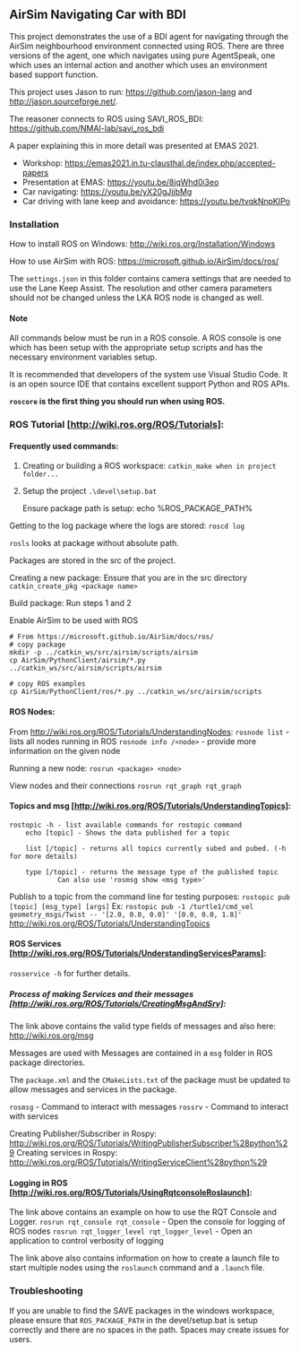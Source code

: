 ## AirSim Navigating Car with BDI

This project demonstrates the use of a BDI agent for navigating through the AirSim neighbourhood environment connected using ROS. There are three versions of the agent, one which navigates using pure AgentSpeak, one which uses an internal action and another which uses an environment based support function.

This project uses Jason to run: https://github.com/jason-lang and http://jason.sourceforge.net/.

The reasoner connects to ROS using SAVI_ROS_BDI: https://github.com/NMAI-lab/savi_ros_bdi

A paper explaining this in more detail was presented at EMAS 2021.
- Workshop: https://emas2021.in.tu-clausthal.de/index.php/accepted-papers
- Presentation at EMAS: https://youtu.be/8jqWhd0i3eo
- Car navigating: https://youtu.be/yX20gJjjbMg
- Car driving with lane keep and avoidance: https://youtu.be/tvqkNnpKIPo


### Installation

How to install ROS on Windows:
http://wiki.ros.org/Installation/Windows

How to use AirSim with ROS:
https://microsoft.github.io/AirSim/docs/ros/

The `settings.json` in this folder contains camera settings that are needed to use the Lane Keep Assist. The resolution and other camera parameters should not be changed unless the LKA ROS node is changed as well.

#### Note

All commands below must be run in a ROS console. A ROS console is one which has been setup with the appropriate setup scripts and has the necessary environment variables setup.

It is recommended that developers of the system use Visual Studio Code. It is an open source IDE that contains excellent support Python and ROS APIs.

**`roscore` is the first thing you should run when using ROS.**

### ROS Tutorial [http://wiki.ros.org/ROS/Tutorials]: ###

#### Frequently used commands:

1. Creating or building a ROS workspace:
`catkin_make when in project folder...`

2. Setup the project
`.\devel\setup.bat`

	Ensure package path is setup:
	echo %ROS_PACKAGE_PATH%

Getting to the log package where the logs are stored:
`roscd log`

`rosls` looks at package without absolute path.

Packages are stored in the src of the project.

Creating a new package:
Ensure that you are in the src directory
`catkin_create_pkg <package name>`

Build package:
Run steps 1 and 2

Enable AirSim to be used with ROS
```
# From https://microsoft.github.io/AirSim/docs/ros/
# copy package
mkdir -p ../catkin_ws/src/airsim/scripts/airsim
cp AirSim/PythonClient/airsim/*.py ../catkin_ws/src/airsim/scripts/airsim

# copy ROS examples
cp AirSim/PythonClient/ros/*.py ../catkin_ws/src/airsim/scripts
```

#### ROS Nodes:

From http://wiki.ros.org/ROS/Tutorials/UnderstandingNodes:
`rosnode list` - lists all nodes running in ROS
`rosnode info /<node>` - provide more information on the given node

Running a new node:
`rosrun <package> <node>`

View nodes and their connections
`rosrun rqt_graph rqt_graph`

#### Topics and msg [http://wiki.ros.org/ROS/Tutorials/UnderstandingTopics]:
```
rostopic -h - list available commands for rostopic command
	echo [topic] - Shows the data published for a topic

	list [/topic] - returns all topics currently subed and pubed. (-h for more details)

	type [/topic] - returns the message type of the published topic
			Can also use 'rosmsg show <msg type>'
```

Publish to a topic from the command line for testing purposes:
`rostopic pub [topic] [msg_type] [args]`
Ex:
`rostopic pub -1 /turtle1/cmd_vel geometry_msgs/Twist -- '[2.0, 0.0, 0.0]' '[0.0, 0.0, 1.8]'`
http://wiki.ros.org/ROS/Tutorials/UnderstandingTopics

#### ROS Services [http://wiki.ros.org/ROS/Tutorials/UnderstandingServicesParams]:
`rosservice -h` for further details.

##### Process of making Services and their messages [http://wiki.ros.org/ROS/Tutorials/CreatingMsgAndSrv]:
The link above contains the valid type fields of messages and also here: http://wiki.ros.org/msg

Messages are used with Messages are contained in a `msg` folder in ROS package directories.

The `package.xml` and the `CMakeLists.txt` of the package must be updated to allow messages and services in the package.

`rosmsg` - Command to interact with messages
`rossrv` - Command to interact with services

Creating Publisher/Subscriber in Rospy: http://wiki.ros.org/ROS/Tutorials/WritingPublisherSubscriber%28python%29
Creating services in Rospy: http://wiki.ros.org/ROS/Tutorials/WritingServiceClient%28python%29

#### Logging in ROS [http://wiki.ros.org/ROS/Tutorials/UsingRqtconsoleRoslaunch]:

The link above contains an example on how to use the RQT Console and Logger.
`rosrun rqt_console rqt_console` - Open the console for logging of ROS nodes
`rosrun rqt_logger_level rqt_logger_level` - Open an application to control verbosity of logging

The link above also contains information on how to create a launch file to start multiple nodes using the `roslaunch` command and a `.launch` file.

### Troubleshooting
If you are unable to find the SAVE packages in the windows workspace, please ensure that `ROS_PACKAGE_PATH` in the devel/setup.bat is setup correctly and there are no spaces in the path. Spaces may create issues for users.
